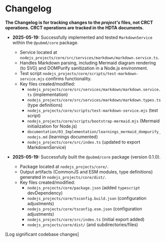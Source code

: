 # Changelog
**The Changelog is for tracking changes to the *project's* files, not CRCT operations. CRCT operations are tracked in the HDTA documents.**

- **2025-05-19:** Successfully implemented and tested `MarkdownService` within the `@pubmd/core` package.
    - Service located at `nodejs_projects/core/src/services/markdown/markdown.service.ts`.
    - Handles Markdown parsing, including Mermaid diagram rendering (to SVG) and DOMPurify sanitization in a Node.js environment.
    - Test script `nodejs_projects/core/scripts/test-markdown-service.mjs` confirms functionality.
    - Key files created/modified:
        - `nodejs_projects/core/src/services/markdown/markdown.service.ts` (implementation)
        - `nodejs_projects/core/src/services/markdown/markdown.types.ts` (type definitions)
        - `nodejs_projects/core/scripts/test-markdown-service.mjs` (test script)
        - `nodejs_projects/core/scripts/bootstrap-mermaid.mjs` (Mermaid initialization for Node.js)
        - `documentation/03_Implementation/learnings_mermaid_dompurify_nodejs.md` (learnings documented)
        - `nodejs_projects/core/src/index.ts` (updated to export MarkdownService)

- **2025-05-19:** Successfully built the `@pubmd/core` package (version 0.1.0).
    - Package located at `nodejs_projects/core/`.
    - Output artifacts (CommonJS and ESM modules, type definitions) generated in `nodejs_projects/core/dist/`.
    - Key files created/modified:
        - `nodejs_projects/core/package.json` (added `typescript` devDependency)
        - `nodejs_projects/core/tsconfig.build.json` (configuration adjustments)
        - `nodejs_projects/core/tsconfig.esm.json` (configuration adjustments)
        - `nodejs_projects/core/src/index.ts` (initial export added)
        - `nodejs_projects/core/dist/` (and subdirectories/files)

[Log significant codebase changes]
